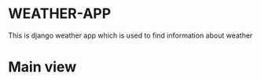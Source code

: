 # WEATHER-APP
This is django weather app which is used to find information about weather
# Main view
